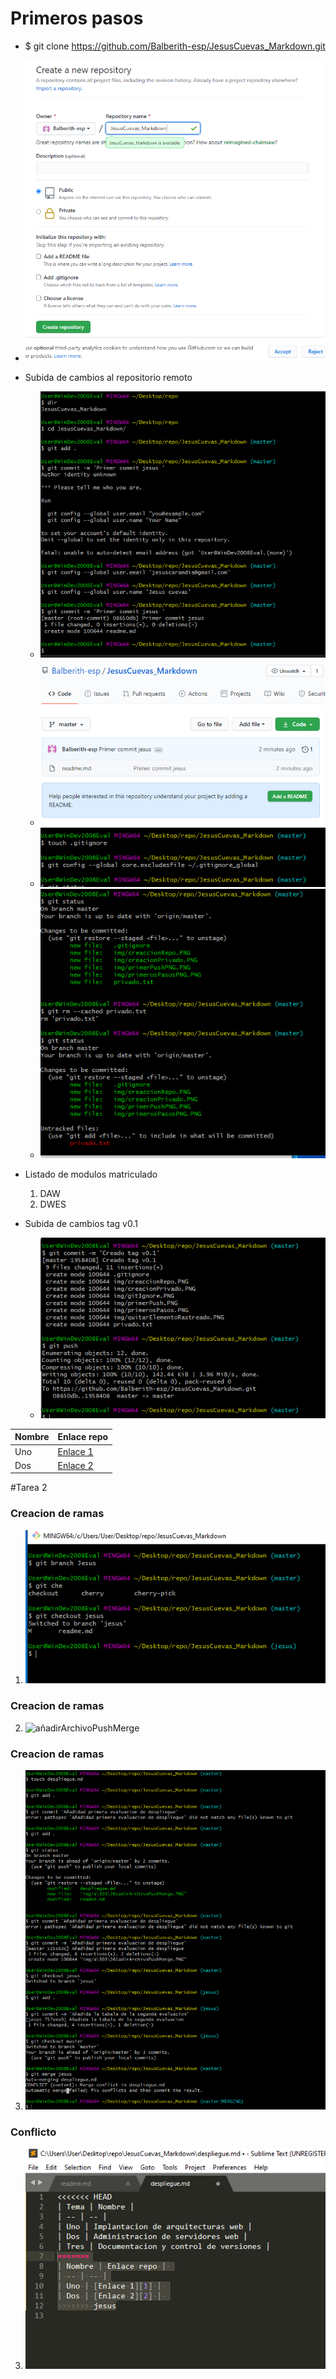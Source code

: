 # Primeros pasos
* $ git clone https://github.com/Balberith-esp/JesusCuevas_Markdown.git
* ![Creacion repositorio](img/creaccionRepo.png)
* Subida de cambios al repositorio remoto
	* ![Primeros Pasos](img/primerosPasos.png)
	* ![Primer Push](img/PrimerPush.png)
	* ![GitIgnore](img/gitIgnore.png)
	* ![Quitar Elemento Rastreado](img/quitarElementoRastreado.png)
* Listado de modulos matriculado
	1. DAW
	2. DWES

* Subida de cambios tag v0.1
	* ![push and tag](img/pushTag.png)

| Nombre | Enlace repo | 
| -- | -- |
| Uno | [Enlace 1][1] | 
| Dos | [Enlace 2][2] | 

[1]:wwww.google.es
[2]:wwww.google.es

#Tarea 2
### Creacion de ramas
1. ![push and tag](img/nuevaRamaCambio.png)
### Creacion de ramas
2. ![añadirArchivoPushMerge](img/añadirArchivoPushMerge.png)
### Creacion de ramas
3. ![mergeConflicto](img/mergeConflicto.png)
### Conflicto 
3. ![conflicto](img/conflicto.png)
